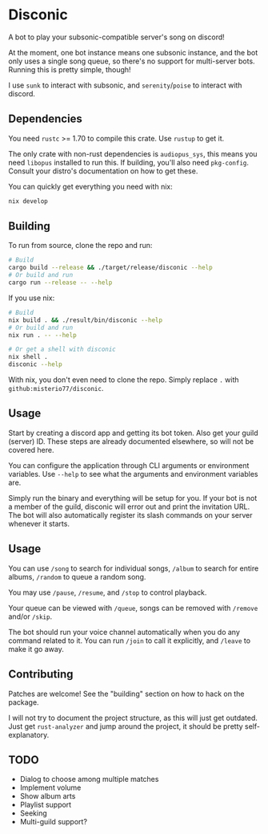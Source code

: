 # Disconic

A bot to play your subsonic-compatible server's song on discord!

At the moment, one bot instance means one subsonic instance, and the bot only uses a single song queue, so there's no support for multi-server bots. Running this is pretty simple, though!

I use `sunk` to interact with subsonic, and `serenity`/`poise` to interact with discord.

## Dependencies

You need `rustc` >= 1.70 to compile this crate. Use `rustup` to get it.

The only crate with non-rust dependencies is `audiopus_sys`, this means you need `libopus` installed to run this. If building, you'll also need `pkg-config`. Consult your distro's documentation on how to get these.

You can quickly get everything you need with nix:

```bash
nix develop
```

## Building

To run from source, clone the repo and run:

```bash
# Build
cargo build --release && ./target/release/disconic --help
# Or build and run
cargo run --release -- --help
```

If you use nix:

```bash
# Build
nix build . && ./result/bin/disconic --help
# Or build and run
nix run . -- --help

# Or get a shell with disconic
nix shell .
disconic --help
```

With nix, you don't even need to clone the repo. Simply replace `.` with `github:misterio77/disconic`.

## Usage

Start by creating a discord app and getting its bot token. Also get your guild (server) ID. These steps are already documented elsewhere, so will not be covered here.

You can configure the application through CLI arguments or environment variables. Use `--help` to see what the arguments and environment variables are.

Simply run the binary and everything will be setup for you. If your bot is not a member of the guild, disconic will error out and print the invitation URL. The bot will also automatically register its slash commands on your server whenever it starts.

## Usage

You can use `/song` to search for individual songs, `/album` to search for entire albums, `/random` to queue a random song.

You may use `/pause`, `/resume`, and `/stop` to control playback.

Your queue can be viewed with `/queue`, songs can be removed with `/remove` and/or `/skip`.

The bot should run your voice channel automatically when you do any command related to it. You can run `/join` to call it explicitly, and `/leave` to make it go away.

## Contributing

Patches are welcome! See the "building" section on how to hack on the package.

I will not try to document the project structure, as this will just get outdated. Just get `rust-analyzer` and jump around the project, it should be pretty self-explanatory.

## TODO

- Dialog to choose among multiple matches
- Implement volume
- Show album arts
- Playlist support
- Seeking
- Multi-guild support?
